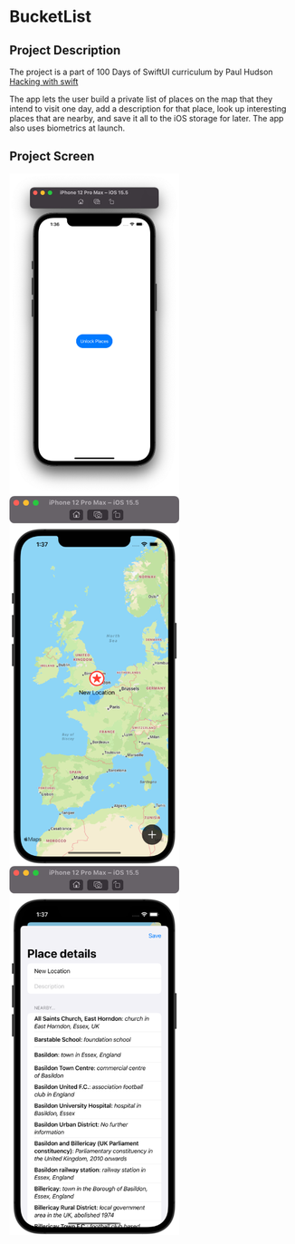# BucketList

## Project Description

The project is a part of 100 Days of SwiftUI curriculum by Paul Hudson [Hacking with swift](https://www.hackingwithswift.com/100/swiftui)

The app lets the user build a private list of places on the map that they intend to visit one day, add a description for that place, look up interesting places that are nearby, and save it all to the iOS storage for later.
The app also uses biometrics at launch.

## Project Screen

<img src="images/BucketList1.png" width="300">   <img src="images/BucketList2.png" width="300">   <img src="images/BucketList3.png" width="300">

